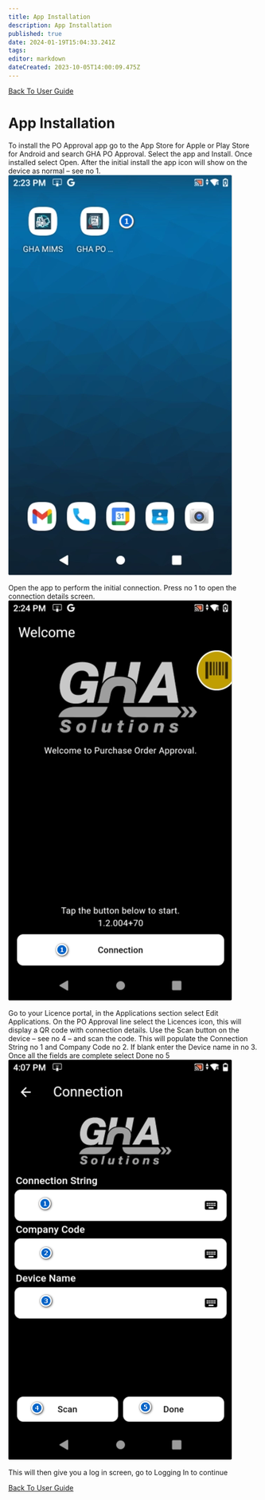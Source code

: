 ```yaml
---
title: App Installation
description: App Installation
published: true
date: 2024-01-19T15:04:33.241Z
tags: 
editor: markdown
dateCreated: 2023-10-05T14:00:09.475Z
---
```


[Back To User Guide](/AppsDrafts/POA/UserGuides)

# App Installation
To install the PO Approval app go to the App Store for Apple or Play Store for Android and search GHA PO Approval. Select the app and Install. Once installed select Open. After the initial install the app icon will show on the device as normal – see no 1.
![po_app_installed.png](/Apps/po_app_installed.png)

Open the app to perform the initial connection. Press no 1 to open the connection details screen.
![po_install_1.png](/Apps/po_install_1.png)

Go to your Licence portal, in the Applications section select Edit Applications. On the PO Approval line select the Licences icon, this will display a QR code with connection details. Use the Scan button on the device – see no 4 – and scan the code. This will populate the Connection String no 1 and Company Code no 2. If blank enter the Device name in no 3. Once all the fields are complete select Done no 5
![po_app_connect.png](/Apps/po_app_connect.png)

This will then give you a log in screen, go to Logging In to continue

[Back To User Guide](/AppsDrafts/POA/UserGuides)
